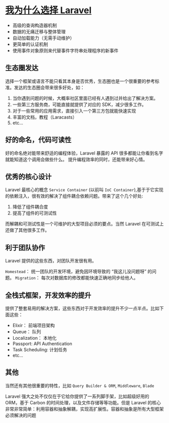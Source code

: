 # [我为什么选择 Laravel](https://phphub.org/topics/3593)

- 高级的查询构造器机制
- 数据的无痛迁移与整体管理
- 自动加载能力（无需手动维护）
- 更简单的认证机制
- 使用事件对象原则来代替事件字符串处理程序的新事件

## 生态圈发达

选择一个框架或语言不能只看其本身是否优秀，生态圈也是一个很重要的参考标准。发达的生态圈会带来很多好处，如：

1. 当你遇到问题的时候，大概率社区里面已经有人遇到过并给出了解决方案。
2. 一些第三方服务商，可能直接就提供了对应的 SDK，减少很多工作。
3. 对于一些常用的应用需求，直接引入一个第三方包就能快速实现
4. 丰富的文档，教程（Laracasts）
5. etc...

## 好的命名，代码可读性

好的命名绝对能带来舒适的编程体验，Laravel 暴露的 API 很多都能让你看到名字就能知道这个调用会做些什么。
提升编程效率的同时，还能带来好心情。

## 优秀的核心设计

Laravel 最核心的概念 `Service Container` (以前叫 `IoC Container`),基于于它实现的依赖注入，很有效的解决了组件耦合依赖问题。带来了这个几个好处:

1. 降低了组件耦合度
2. 提高了组件的可测试性

而解耦和可测试性是一个可维护的大型项目必须的要点。当然 Laravel 在可测试上还做了其他很多工作。

## 利于团队协作

Laravel 提供的这些东西，对团队开发很有用。

`Homestead`： 统一团队的开发环境，避免因环境导致的 “我这儿没问题呀” 的问题。
`Migration`： 每次对数据库的修改都能快速正确地同步给他人。

## 全栈式框架，开发效率的提升

提供了整套易用的解决方案，这些东西对于开发效率的提升不少一点半点。比如下面这些：

- Elixir： 前端项目架构
- Queue： 队列
- Localization： 本地化
- Passport: API Authentication
- Task Scheduling: 计划任务
- etc...

## 其他

当然还有其他很重要的特性，比如 `Query Builder & ORM`, `Middleware`, `Blade`

Laravel 强大之处不仅仅在于它给你提供了一系列脚手架，比如超级好用的 ORM，基于 Carbon 的时间处理，以及文件存储等等功能。但是 Laravel 的核心非常非常简单：利用容器和抽象解耦，实现高扩展性。容器和抽象是所有大型框架必须解决的问题
